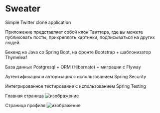# Sweater
Simple Twitter clone application

Приложение представляет собой клон Твиттера, где вы можете публиковать посты, прикреплять картинки, подписываться на других людей.

Бекенд на Java со Spring Boot, на фронте Bootstrap + шаблонизатор Thymeleaf

База данных Postgresql + ORM (Hibernate) + миграции с Flyway

Аутентификация и авторизация с использованием Spring Security

Интегрированное тестирование с использованием Spring Testing

Главная страница
![изображение](https://user-images.githubusercontent.com/118677975/236286251-a44f4d12-0cc2-4e4d-bd90-cdde67f0147d.png)

Страница профиля
![изображение](https://user-images.githubusercontent.com/118677975/236286549-870f0913-e139-4641-95a9-081dcba14b35.png)


